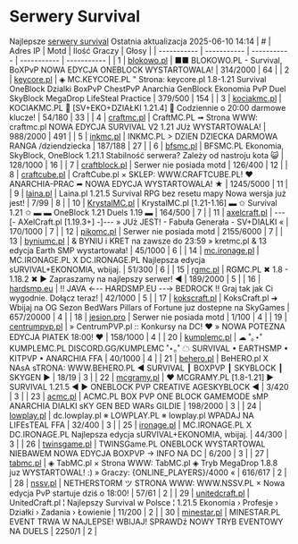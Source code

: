 
# Serwery Survival
Najlepsze [serwery survival](https://mcserwery.pl/serwery/minecraft/tryb/Survival)
Ostatnia aktualizacja 2025-06-10 14:14
| # | Adres IP | Motd | Ilość Graczy | Głosy |
| ----------- | ----------- | ----------- | ----------- | ----------- |
| 1 | 	[blokowo.pl](https://mcserwery.pl/serwery/minecraft/98/) | ■■ BLOKOWO.PL - Survival, BoXPvP NOWA EDYCJA ONEBLOCK WYSTARTOWALA! | 314/2000 | 64 |
| 2 | 	[keycore.pl](https://mcserwery.pl/serwery/minecraft/252/) | ◈ MC.KEYCORE.PL " Strona: keycore.pl 1.8-1.21 Survival OneBlock Dzialki BoxPvP ChestPvP Anarchia GenBlock Ekonomia PvP Duel SkyBlock MegaDrop LifeSteal Practice | 379/500 | 154 |
| 3 | 	[kociakmc.pl](https://mcserwery.pl/serwery/minecraft/213/) | KOCIAKMC.PL 🚀 [SV+EKO+DZIAŁKI 1.21.4] 🚀 Codziennie o 20:00 darmowe klucze! | 54/180 | 33 |
| 4 | 	[craftmc.pl](https://mcserwery.pl/serwery/minecraft/87/) | CraftMC.PL ➟ Strona WWW: craftmc.pl NOWA EDYCJA SURVIVAL V2 1.21 JUż WYSTARTOWALA! | 988/2000 | 491 |
| 5 | 	[inkmc.pl](https://mcserwery.pl/serwery/minecraft/15/) | INKMC.PL > DZIEN DZIECKA DARMOWA RANGA /dziendziecka | 187/188 | 27 |
| 6 | 	[bfsmc.pl](https://mcserwery.pl/serwery/minecraft/2/) | BFSMC.PL  Ekonomia, SkyBlock, OneBlock  1.21.1 Stabilność serwera? Zależy od nastroju kota 😺 | 128/1000 | 16 |
| 7 | 	[craftblock.pl](https://mcserwery.pl/serwery/minecraft/280/) | Serwer nie posiada motd | 126/400 | 12 |
| 8 | 	[craftcube.pl](https://mcserwery.pl/serwery/minecraft/196/) | CraftCube.pl × SKLEP: WWW.CRAFTCUBE.PL! ♥ ANARCHIA-PRAC ➦ NOWA EDYCJA WYSTARTOWALA! ★ | 1245/5000 | 11 |
| 9 | 	[laina.pl](https://mcserwery.pl/serwery/minecraft/165/) | Laina.pl 1.21.5 Survival RPG bez resetu mapy Nowa wersja już jest! | 7/99 | 8 |
| 10 | 	[KrystalMC.pl](https://mcserwery.pl/serwery/minecraft/202/) | KrystalMC.pl [1.21-1.16] ▬ ✩ Survival 1.21 ✩ ▬ ▬ OneBlock 1.21 Duels 1.19 ▬ | 164/500 | 7 |
| 11 | 	[axelcraft.pl](https://mcserwery.pl/serwery/minecraft/223/) | ---[- AXelCraft.pl [1.19.3+] -]--- » JUż JEST! - Fabuła Generała - SV+DIALKI « | 170/1000 | 7 |
| 12 | 	[pikomc.pl](https://mcserwery.pl/serwery/minecraft/944/) | Serwer nie posiada motd | 2155/6000 | 7 |
| 13 | 	[byniumc.pl](https://mcserwery.pl/serwery/minecraft/157/) | & BYNIU i KRET na zawsze do 23:59 » kretmc.pl & 13 edycja Earth SMP wystartowała! | 45/1000 | 6 |
| 14 | 	[mc.ironage.pl](https://mcserwery.pl/serwery/minecraft/275/) | MC.IRONAGE.PL X DC.IRONAGE.PL Najlepsza edycja sURVIVAL+EKONOMIA, wbijaj. | 51/300 | 6 |
| 15 | 	[rgmc.pl](https://mcserwery.pl/serwery/minecraft/34/) | RGMC.PL ✖ 1.8 - 1.18.2 ✖ ► Zapraszamy na najlepszy serwer! ◄ | 189/2000 | 5 |
| 16 | 	[hardsmp.eu](https://mcserwery.pl/serwery/minecraft/621/) | !! JAVA ←-- HARDSMP.EU --→ BEDROCK !! Graj tak jak Ci wygodnie. Dołącz teraz! | 42/1000 | 5 |
| 17 | 	[kokscraft.pl](https://mcserwery.pl/serwery/minecraft/1/) | KoksCraft.pl ➜ Wbijaj na OG Sezon BedWars Pillars of Fortune juz dostepne na SkyGames | 657/20000 | 4 |
| 18 | 	[jesion.pro](https://mcserwery.pl/serwery/minecraft/20/) | Serwer nie posiada motd | 1/100 | 4 |
| 19 | 	[centrumpvp.pl](https://mcserwery.pl/serwery/minecraft/332/) | » CentrumPVP.pl :: Konkursy na DC! ❤ » NOWA POTEZNA EDYCJA PIATEK 18:00! ❤ | 158/1000 | 4 |
| 20 | 	[kumplemc.pl](https://mcserwery.pl/serwery/minecraft/421/) | ☁ ˚｡⋆˚ KUMPLEMC.PL DISCORD.GG/KUMPLEMC  ˚⋆｡˚ ☁  SURVIVAL • EARTHSMP • KITPVP • ANARCHIA FFA | 40/1000 | 4 |
| 21 | 	[behero.pl](https://mcserwery.pl/serwery/minecraft/117/) | BeHERO.pl X NAsA sTRONA: WWW.BEHERO.PL  ◄ SURVIVAL ┃ BOXPVP ┃ SKYBLOCK ┃ SKYGEN ► | 18/19 | 3 |
| 22 | 	[mcgramy.pl](https://mcserwery.pl/serwery/minecraft/197/) | ❤ MCGRAMY.PL [1.8-1.21] ▶ SURVIVAL 1.21.5 ◀ ▶ ONEBLOCK  PVP  CREATIVE  AGESKYBLOCK ◀ | 3/420 | 3 |
| 23 | 	[acmc.pl](https://mcserwery.pl/serwery/minecraft/220/) |  ACMC.PL BOX PVP ONE BLOCK GAMEMODE sMP  ANARCHIA DIALKI sKY GEN BED WARs GILDIE | 198/2000 | 3 |
| 24 | 	[lowplay.pl](https://mcserwery.pl/serwery/minecraft/378/) | dc.lowplay.pl ※ LOWPLAY.PL ※ lowplay.pl WPADAJ NA LIFEѕTEAL FFA | 32/400 | 3 |
| 25 | 	[ironage.pl](https://mcserwery.pl/serwery/minecraft/741/) | MC.IRONAGE.PL X DC.IRONAGE.PL Najlepsza edycja sURVIVAL+EKONOMIA, wbijaj. | 44/300 | 3 |
| 26 | 	[twinsgame.pl](https://mcserwery.pl/serwery/minecraft/790/) | TWINSGame.PL  ONEBLOCK WYSTARTOWAL  NIEBAWEM NOWA EDYCJA BOXPVP -> INFO NA DC | 6/200 | 3 |
| 27 | 	[tabmc.pl](https://mcserwery.pl/serwery/minecraft/3/) | ◈ TabMC.pl × Strona WWW: TabMC.pl  ◈ Tryb MegaDrop 1.8.8 juz WYSTARTOWAL! :) » Graczy: {ONLINE_PLAYERS}/4000 « | 616/617 | 2 |
| 28 | 	[nssv.pl](https://mcserwery.pl/serwery/minecraft/4/) | NETHERSTORM ツ STRONA WWW: WWW.NSSV.PL  × Nowa edycja PvP startuje dziś o 18:00! | 57/61 | 2 |
| 29 | 	[unitedcraft.pl](https://mcserwery.pl/serwery/minecraft/11/) | UnitedCraft.pl ¦ Najlepszy Survival w Polsce ¦ 1.21.5 Ekonomia › Profesje › Działki › Zadania › Łowienie | 11/200 | 2 |
| 30 | 	[minestar.pl](https://mcserwery.pl/serwery/minecraft/23/) | MINESTAR.PL EVENT TRWA W NAJLEPSE! WBIJAJ! SPRAWDź NOWY TRYB EVENTOWY NA DUELS | 2250/1 | 2 |
